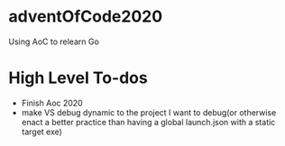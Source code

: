 # adventOfCode2020
Using AoC to relearn Go

# High Level To-dos
- Finish Aoc 2020
- make VS debug dynamic to the project I want to debug(or otherwise enact a better practice than having a global launch.json with a static target exe)